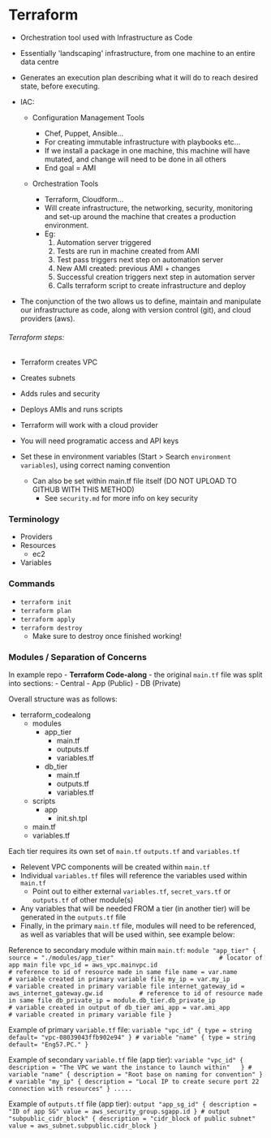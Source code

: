 # Terraform

- Orchestration tool used with Infrastructure as Code
- Essentially 'landscaping' infrastructure, from one machine to an entire data centre
- Generates an execution plan describing what it will do to reach desired state, before executing.

- IAC:
	- Configuration Management Tools
		- Chef, Puppet, Ansible...
		- For creating immutable infrastructure with playbooks etc...
		- If we install a package in one machine, this machine will have mutated, and change will need to be done in all others
		- End goal = AMI
	
	- Orchestration Tools
		- Terraform, Cloudform...
		- Will create infrastructure, the networking, security, monitoring and set-up around the machine that creates a production environment.
		- Eg:
			1) Automation server triggered
			2) Tests are run in machine created from AMI
			3) Test pass triggers next step on automation server
			4) New AMI created: previous AMI + changes
			5) Successful creation triggers next step in automation server
			6) Calls terraform script to create infrastructure and deploy

- The conjunction of the two allows us to define, maintain and manipulate our infrastructure as code, along with version control (git), and cloud providers (aws).

###### Terraform steps:
- Terraform creates VPC
- Creates subnets
- Adds rules and security
- Deploys AMIs and runs scripts


- Terraform will work with a cloud provider
- You will need programatic access and API keys
- Set these in environment variables (Start > Search `environment variables`), using correct naming convention
	- Can also be set within main.tf file itself (DO NOT UPLOAD TO GITHUB WITH THIS METHOD)
		- See `security.md` for more info on key security

### Terminology

- Providers
- Resources
	- ec2
- Variables

### Commands

- `terraform init`
- `terraform plan`
- `terraform apply`
- `terraform destroy`
	- Make sure to destroy once finished working!

### Modules / Separation of Concerns

In example repo - **Terraform Code-along** - the original `main.tf` file was split into sections:
	- Central
	- App (Public)
	- DB (Private)

Overall structure was as follows:

- terraform_codealong
	- modules
		- app_tier
			- main.tf
			- outputs.tf
			- variables.tf
		- db_tier
			- main.tf
			- outputs.tf
			- variables.tf
	- scripts
		- app
			- init.sh.tpl
	- main.tf
	- variables.tf


Each tier requires its own set of `main.tf` `outputs.tf` and `variables.tf`

- Relevent VPC components will be created within `main.tf`
- Individual `variables.tf` files will reference the variables used within `main.tf`
	- Point out to either external `variables.tf`, `secret_vars.tf` or `outputs.tf` of other module(s)
- Any variables that will be needed FROM a tier (in another tier) will be generated in the `outputs.tf` file
- Finally, in the primary `main.tf` file, modules will need to be referenced, as well as variables that will be used within, see example below:


Reference to secondary module within main `main.tf`:
	`
	module "app_tier" {
	  source = "./modules/app_tier" 							# locator of app main file
	  vpc_id = aws_vpc.mainvpc.id 								# reference to id of resource made in same file
	  name = var.name 											# variable created in primary variable file
	  my_ip = var.my_ip 										# variable created in primary variable file
	  internet_gateway_id = aws_internet_gateway.gw.id 		 	# reference to id of resource made in same file
	  db_private_ip = module.db_tier.db_private_ip  			# variable created in output of db_tier
	  ami_app = var.ami_app 								    # variable created in primary variable file
	}
	`

Example of primary `variable.tf` file:
	`variable "vpc_id" {
	  type = string
	  default= "vpc-08039043ffb902e94"
	}
	#
	variable "name" {
	  type = string
	  default= "Eng57.PC."
	}
	`

Example of secondary `variable.tf` file (app tier):
	`variable "vpc_id" {
	  description = "The VPC we want the instance to launch within"  
	}
	#
	variable "name" {
	  description = "Root base on naming for convention"
	}
	#
	variable "my_ip" {
	  description = "Local IP to create secure port 22 connection with resources"
	}
	.....
	`

Example of `outputs.tf` file (app tier):
	`output "app_sg_id" {
	  description = "ID of app SG"
	  value = aws_security_group.sgapp.id
	}
	#
	output "subpublic_cidr_block" {
	  description = "cidr_block of public subnet"
	  value = aws_subnet.subpublic.cidr_block
	}
	`


